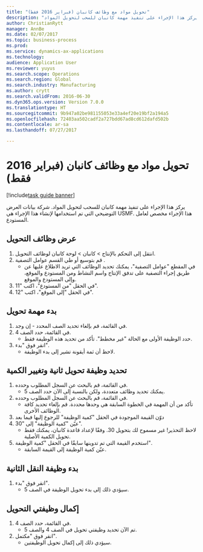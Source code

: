 ```yaml
--- 
title: "‏‫تحويل مواد مع وظائف كانبان‬ (فبراير 2016 فقط)"
description: "يركز هذا الإجراء على تنفيذ مهمة كانبان للسحب لتحويل المواد."
author: ChristianRytt
manager: AnnBe
ms.date: 02/07/2017
ms.topic: business-process
ms.prod: 
ms.service: dynamics-ax-applications
ms.technology: 
audience: Application User
ms.reviewer: yuyus
ms.search.scope: Operations
ms.search.region: Global
ms.search.industry: Manufacturing
ms.author: crytt
ms.search.validFrom: 2016-06-30
ms.dyn365.ops.version: Version 7.0.0
ms.translationtype: HT
ms.sourcegitcommit: 9b947a02be981155053e33a4ef20e19bf2a194a5
ms.openlocfilehash: 72403aa502cadf2a727bdd67ad8cd612dafd502b
ms.contentlocale: ar-sa
ms.lasthandoff: 07/27/2017

---
```

# <a name="transfer-materials-with-kanban-jobs-february-2016-only"></a>‏‫تحويل مواد مع وظائف كانبان‬ (فبراير 2016 فقط)

[!include[task guide banner](../../includes/task-guide-banner.md)]

يركز هذا الإجراء على تنفيذ مهمة كانبان للسحب لتحويل المواد. شركة بيانات العرض التوضيحي التي تم استخدامها لإنشاء هذا الإجراء هي USMF. هذا الإجراء مخصص لعامل المستودع.


## <a name="display-transfer-jobs"></a>عرض وظائف التحويل
1. انتقل إلى التحكم بالإنتاج > كانبان > لوحة كانبان لوظائف التحويل.
2. قم بتوسيع أو طي القسم عوامل التصفية .
    * في المقطع "عوامل التصفية"، يمكنك تحديد الوظائف التي تريد الاطلاع عليها عن طريق إجراء التصفية على تدفق الإنتاج واسم النشاط ومن المستودع والموقع، وإلى المستودع والموقع.  
3. في الحقل "من المستودع"، اكتب "11".
4. في الحقل "إلى الموقع"، اكتب "12".

## <a name="start-a-transfer-job"></a>بدء مهمة تحويل
1. في القائمة، قم بإلغاء تحديد الصف المحدد - إن وجد.
2. في القائمة، حدد الصف 4.
    * حدد الوظيفة الأولى مع الحالة "غير مخطط". تأكد من تحديد هذه الوظيفة فقط.  
3. انقر فوق "بدء".
    * لاحظ أن ثمة أيقونة تشير إلى بدء الوظيفة.  

## <a name="select-a-second-transfer-job-and-change-quantity"></a>تحديد وظيفة تحويل ثانية وتغيير الكمية
1. في القائمة، قم بالبحث عن السجل المطلوب وحدده.
    * يمكنك تحديد وظائف متعددة، ولكن بالنسبة إلى الآن حدد الصف 5.  
2. في القائمة، قم بالبحث عن السجل المطلوب وحدده.
    * تأكد من أن المهمة في الخطوة السابقة هي وحدها محددة. قم بإلغاء تحديد كافة الوظائف الأخرى.  
3. دوّن القيمة الموجودة في الحقل "كمية الوظيفة‬" للرجوع إليها فيما بعد
4. عيّن "كمية الوظيفة" إلى "30".
    * لاحظ التحذير! غير مسموح لك بتحويل 30. وفقًا لإعداد قاعدة كانبان، يمكنك فقط تحويل الكمية الأصلية.  
5. استخدم القيمة التي تم تدوينها سابقًا في الحقل "كمية الوظيفة".
    * عيّن كمية الوظيفة إلى القيمة السابقة.  

## <a name="start-the-second-transfer-job"></a>بدء وظيفة النقل الثانية
1. انقر فوق "بدء".
    * سيؤدي ذلك إلى بدء تحويل الوظيفة في الصف 5.  

## <a name="complete-both-transfer-jobs"></a>إكمال وظيفتي التحويل
1. في القائمة، حدد الصف 4.
    * تم الآن تحديد وظيفتي تحويل في الصف 4 والصف 5.  
2. انقر فوق "مكتمل".
    * سيؤدي ذلك إلى إكمال تحويل الوظيفتين.  


